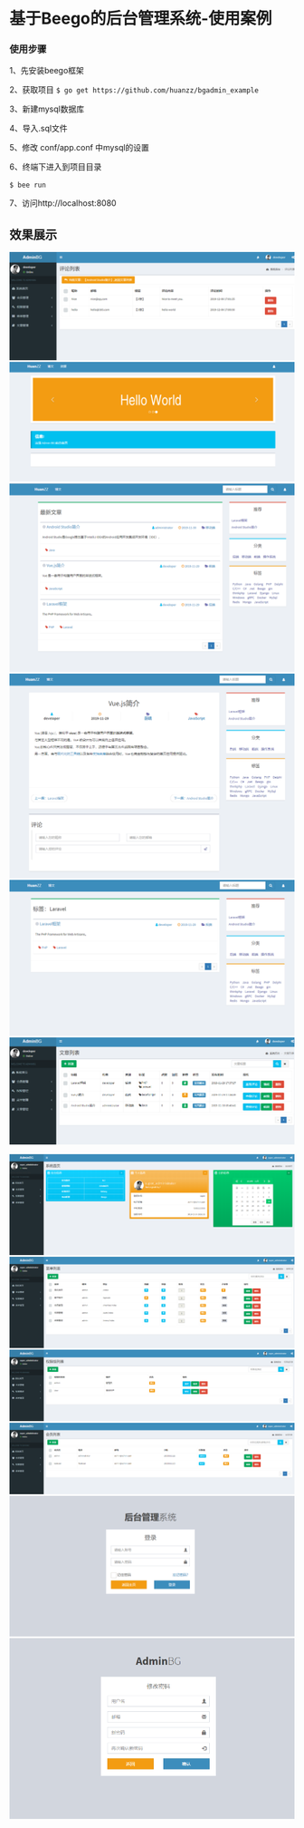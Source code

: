 # 基于Beego的后台管理系统-使用案例


### 使用步骤

1、先安装beego框架

2、获取项目
`$ go get https://github.com/huanzz/bgadmin_example`

3、新建mysql数据库

4、导入.sql文件

5、修改 conf/app.conf 中mysql的设置

6、终端下进入到项目目录
```
$ bee run
```

7、访问http://localhost:8080

## 效果展示
![](https://github.com/huanzz/bgadmin_example/blob/master/__images/aa%20(1).png)
![](https://github.com/huanzz/bgadmin_example/blob/master/__images/aa%20(2).png)
![](https://github.com/huanzz/bgadmin_example/blob/master/__images/aa%20(3).png)
![](https://github.com/huanzz/bgadmin_example/blob/master/__images/aa%20(4).png)
![](https://github.com/huanzz/bgadmin_example/blob/master/__images/aa%20(5).png)
![](https://github.com/huanzz/bgadmin_example/blob/master/__images/aa%20(6).png)

![](https://github.com/huanzz/bgadmin_example/blob/master/__images/1111111.png)
![](https://github.com/huanzz/bgadmin_example/blob/master/__images/222.png)
![](https://github.com/huanzz/bgadmin_example/blob/master/__images/333.png)
![](https://github.com/huanzz/bgadmin_example/blob/master/__images/444.png)
![](https://github.com/huanzz/bgadmin_example/blob/master/__images/55555555.png)
![](https://github.com/huanzz/bgadmin_example/blob/master/__images/666.png)



